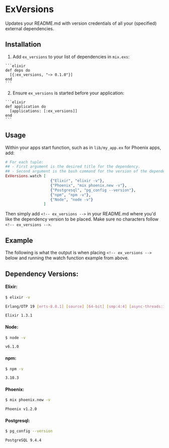 # ExVersions
Updates your README.md with version credentials of all your (specified) external dependencies.

## Installation
  1. Add `ex_versions` to your list of dependencies in `mix.exs`:

    ```elixir
    def deps do
      [{:ex_versions, "~> 0.1.0"}]
    end
    ```

  2. Ensure `ex_versions` is started before your application:

    ```elixir
    def application do
      [applications: [:ex_versions]]
    end
    ```
## Usage
Within your apps start function, such as in ```lib/my_app.ex``` for Phoenix apps, add:
```elixir
# For each tuple:
## - First argument is the desired title for the dependency.
## - Second argument is the bash command for the version of the dependency.
ExVersions.watch [
                    {"Elixir", "elixir -v"},
                    {"Phoenix", "mix phoenix.new -v"},
                    {"Postgresql", "pg_config --version"},
                    {"npm", "npm -v"},
                    {"Node", "node -v"}
                 ]
```

Then simply add ```<!-- ex_versions -->``` in your README.md where you'd like the dependency version to be placed. Make sure no characters follow ```<!-- ex_versions -->```.

## Example
The following is what the output is when placing ```<!-- ex_versions -->``` below and running the watch function example from above.

<!-- ex_versions -->
## Dependency Versions:
#### Elixir:
```bash
$ elixir -v

Erlang/OTP 19 [erts-8.0.1] [source] [64-bit] [smp:4:4] [async-threads:10] [hipe] [kernel-poll:false] [dtrace]

Elixir 1.3.1
```
#### Node:
```bash
$ node -v

v6.1.0
```
#### npm:
```bash
$ npm -v

3.10.3
```
#### Phoenix:
```bash
$ mix phoenix.new -v

Phoenix v1.2.0
```
#### Postgresql:
```bash
$ pg_config --version

PostgreSQL 9.4.4
```
<!-- ex_versions -->
